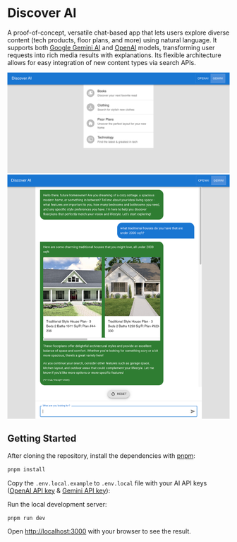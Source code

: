 # Discover AI

A proof-of-concept, versatile chat-based app that lets users explore diverse content (tech products, floor plans, and more) using natural language. It supports both [Google Gemini AI](https://ai.google.dev/) and [OpenAI](https://platform.openai.com/) models, transforming user requests into rich media results with explanations. Its flexible architecture allows for easy integration of new content types via search APIs.

![Discover AI homepage screenshot](./screenshots/homepage.png)
![Discover AI floorplans search](./screenshots/floorplans.png)

## Getting Started

After cloning the repository, install the dependencies with [pnpm](https://pnpm.io/):

```bash
pnpm install
```

Copy the `.env.local.example` to `.env.local` file with your AI API keys ([OpenAI API key](https://help.openai.com/en/articles/4936850-where-do-i-find-my-api-key) & [Gemini API key](https://ai.google.dev/gemini-api/docs/api-key)):

Run the local development server:

```bash
pnpm run dev
```

Open [http://localhost:3000](http://localhost:3000) with your browser to see the result.
